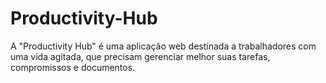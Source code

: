 # Productivity-Hub
A "Productivity Hub" é uma aplicação web destinada a trabalhadores com uma vida agitada, que precisam gerenciar melhor suas tarefas, compromissos e documentos.
